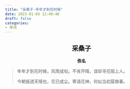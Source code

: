 ```yaml
---
title: "采桑子·年年才到花时候"
date: 2023-01-03 12:49:48
draft: false
categories:
- 宋词
---
```


## <center>采桑子</center>
**<center>佚名</center>**

> 年年才到花时候，风雨成旬。不肯开晴，误却寻花陌上人。
> 
> 今朝报道天晴也，花已成尘。寄语花神，何似当初莫做春。
